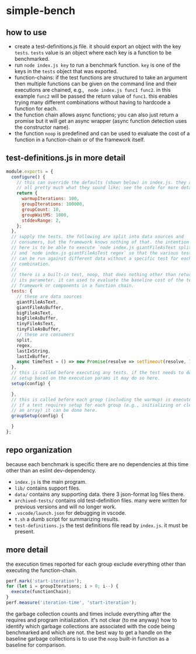 # simple-bench

## how to use

- create a test-definitions.js file. it should export an object with the key
`tests`. `tests` value is an object where each key is a function to be benchmarked.
- run `node index.js key` to run a benchmark function. `key` is one of the keys
in the `tests` object that was exported.
- function-chains: if the test functions are structured to take an argument then
multiple functions can be given on the command line and their executions are
chained, e.g., ` node index.js func1 func2`. in this example `func2` will be passed
the return value of `func1`. this enables trying many different combinations without
having to hardcode a function for each.
- the function chain allows async functions; you can also just return a promise but it
will get an async wrapper (async function detection uses the constructor name).
- the function `noop` is predefined and can be used to evaluate the cost of a function
in a function-chain or of the framework itself.

## test-definitions.js in more detail

```js
module.exports = {
  configure() {
    // this can override the defaults (shown below) in index.js. they are
    // all pretty much what they sound like; see the code for more details.
    return {
      warmupIterations: 100,
      groupIterations: 100000,
      groupCount: 10,
      groupWaitMS: 1000,
      stddevRange: 2,
    };
  },
  // supply the tests. the following are split into data sources and
  // consumers, but the framework knows nothing of that. the intention
  // here is to be able to execute `node index.js giantFileAsText split`
  // and `node index.js giantFileAsTest regex` so that the various tests
  // can be run against different data without a specific test for each
  // combination.
  //
  // there is a built-in test, noop, that does nothing other than return
  // its parameter. it can used to evaluate the baseline cost of the test
  // framework or components in a function chain.
  tests: {
    // these are data sources
    giantFileAsText,
    giantFileAsBuffer,
    bigFileAsText,
    bigFileAsBuffer,
    tinyFileAsText,
    tinyFileAsBuffer,
    // these are consumers
    split,
    regex,
    lastIxString,
    lastIxBuffer,
    async timeTest = () => new Promise(resolve => setTimeout(resolve, 10)),
  },
  // this is called before executing any tests. if the test needs to do any
  // setup based on the execution params it may do so here.
  setup(config) {

  },
  // this is called before each group (including the warmup) is executed.
  // if a test requires setup for each group (e.g., initializing or clearing
  // an array) it can be done here.
  groupSetup(config) {

  }
};
```

## repo organization

because each benchmark is specific there are no dependencies at this time other
than an eslint dev-dependency.

- `index.js` is the main program.
- `lib/` contains support files.
- `data/` contains any supporting data. there 3 json-format log files there.
- `archived-tests/` contains old test-definition files. many were written for
previous versions and will no longer work.
- `.vscode/launch.json` for debugging in vscode.
- `t.sh` a dumb script for summarizing results.
- `test-definitions.js` the test definitions file read by `index.js`. it must be present.

## more detail

the execution times reported for each group exclude everything other than executing
the function-chain.

```js
perf.mark('start-iteration');
for (let i = groupIterations; i > 0; i--) {
  execute(functionChain);
}
perf.measure('iteration-time', 'start-iteration');
```

the garbage collection counts and times include everything after the requires and
program initialization. it's not clear (to me anyway) how to identify which garbage
collections are associated with the code being benchmarked and which are not. the
best way to get a handle on the baseline garbage collections is to use the `noop`
built-in function as a baseline for comparison.

